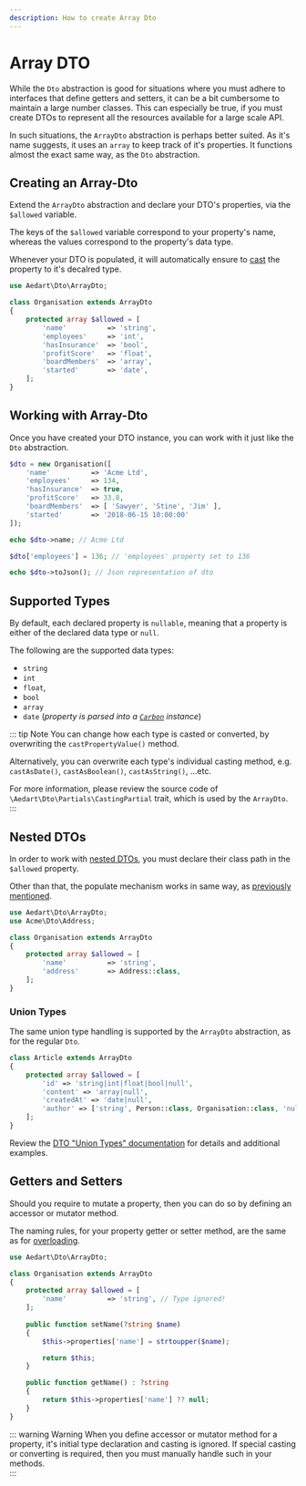 ```yaml
---
description: How to create Array Dto
---
```


# Array DTO

While the `Dto` abstraction is good for situations where you must adhere to interfaces that define getters and setters, it can be a bit cumbersome to maintain a large number classes.
This can especially be true, if you must create DTOs to represent all the resources available for a large scale API.

In such situations, the `ArrayDto` abstraction is perhaps better suited.
As it's name suggests, it uses an `array` to keep track of it's properties.
It functions almost the exact same way, as the `Dto` abstraction.

## Creating an Array-Dto

Extend the `ArrayDto` abstraction and declare your DTO's properties, via the `$allowed` variable.

The keys of the `$allowed` variable correspond to your property's name, whereas the values correspond to the property's data type.

Whenever your DTO is populated, it will automatically ensure to [cast](http://php.net/manual/en/language.types.type-juggling.php#language.types.typecasting) the property to it's decalred type. 

```php
use Aedart\Dto\ArrayDto;

class Organisation extends ArrayDto
{
    protected array $allowed = [
        'name'          => 'string',
        'employees'     => 'int',
        'hasInsurance'  => 'bool',
        'profitScore'   => 'float',
        'boardMembers'  => 'array',
        'started'       => 'date',
    ];
}
```

## Working with Array-Dto

Once you have created your DTO instance, you can work with it just like the `Dto` abstraction.

```php
$dto = new Organisation([
    'name'          => 'Acme Ltd',
    'employees'     => 134,
    'hasInsurance'  => true,
    'profitScore'   => 33.8,
    'boardMembers'  => [ 'Sawyer', 'Stine', 'Jim' ],
    'started'       => '2018-06-15 10:00:00'
]);

echo $dto->name; // Acme Ltd

$dto['employees'] = 136; // 'employees' property set to 136

echo $dto->toJson(); // Json representation of dto
```

## Supported Types

By default, each declared property is `nullable`, meaning that a property is either of the declared data type or `null`.

The following are the supported data types:

* `string`
* `int`
* `float`, 
* `bool`
* `array`
* `date` (_property is parsed into a [`Carbon`](https://carbon.nesbot.com/docs/) instance_)

::: tip Note
You can change how each type is casted or converted, by overwriting the `castPropertyValue()` method.

Alternatively, you can overwrite each type's individual casting method, e.g. `castAsDate()`, `castAsBoolean()`, `castAsString()`, ...etc.

For more information, please review the source code of `\Aedart\Dto\Partials\CastingPartial` trait, which is used by the `ArrayDto`.
:::

## Nested DTOs

In order to work with [nested DTOs](../nested-dto.md), you must declare their class path in the `$allowed` property.

Other than that, the populate mechanism works in same way, as [previously mentioned](../nested-dto.md).

```php
use Aedart\Dto\ArrayDto;
use Acme\Dto\Address;

class Organisation extends ArrayDto
{
    protected array $allowed = [
        'name'          => 'string',
        'address'       => Address::class,
    ];
}
```

### Union Types

The same union type handling is supported by the `ArrayDto` abstraction, as for the regular `Dto`. 

```php
class Article extends ArrayDto
{
    protected array $allowed = [
        'id' => 'string|int|float|bool|null',
        'content' => 'array|null',
        'createdAt' => 'date|null',
        'author' => ['string', Person::class, Organisation::class, 'null'],
    ];
}
```

Review the [DTO "Union Types" documentation](../nested-dto.md##union-types) for details and additional examples.

## Getters and Setters

Should you require to mutate a property, then you can do so by defining an accessor or mutator method.

The naming rules, for your property getter or setter method, are the same as for [overloading](../../properties/README.md).

```php
use Aedart\Dto\ArrayDto;

class Organisation extends ArrayDto
{
    protected array $allowed = [
        'name'          => 'string', // Type ignored!
    ];
    
    public function setName(?string $name)
    {
        $this->properties['name'] = strtoupper($name);

        return $this;
    }

    public function getName() : ?string
    {
        return $this->properties['name'] ?? null;
    }
}
```

::: warning Warning
When you define accessor or mutator method for a property, it's initial type declaration and casting is ignored.
If special casting or converting is required, then you must manually handle such in your methods.  
:::
